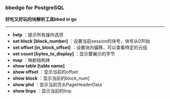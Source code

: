 ### bbedgo for PostgreSQL

**好吃又好玩的块解析工具bbed in go**

------------
- **help** ：提示所有操作选项
- **set block [block_number]** ：设置当前session的块号，块号从0开始
- **set offset [in_block_offset]** ：设置块内偏移，可以查看特定的元组
- **set count [bytes_to_display]** ：显示要展示的字节
- **map** ：映射结构体
- **show table [table name]**
- **show offset** ：显示当前的offset
- **show block** ：显示当前的block_num]
- **show phd** ：显示当前页头PageHeaderData
- **show linps** ：显示当前的linp

